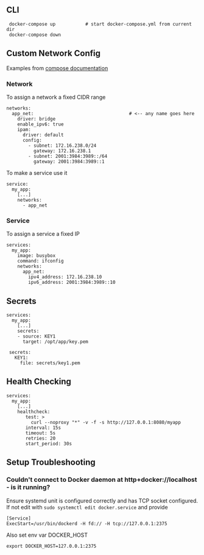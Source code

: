 ## CLI

     docker-compose up           # start docker-compose.yml from current dir
     docker-compose down

## Custom Network Config

Examples from [compose documentation](https://docs.docker.com/compose/compose-file/compose-file-v2/#ipv4_address-ipv6_address)

### Network

To assign a network a fixed CIDR range

    networks:
      app_net:                                   # <-- any name goes here
        driver: bridge
        enable_ipv6: true
        ipam:
          driver: default
          config:
            - subnet: 172.16.238.0/24
              gateway: 172.16.238.1
            - subnet: 2001:3984:3989::/64        
              gateway: 2001:3984:3989::1
              
To make a service use it

    service:
      my_app:
        [...]
        networks:
          - app_net

### Service

To assign a service a fixed IP

    services:
      my_app:
        image: busybox
        command: ifconfig
        networks:
          app_net:
            ipv4_address: 172.16.238.10
            ipv6_address: 2001:3984:3989::10

## Secrets

    services:
      my_app:
        [...]
        secrets:
        - source: KEY1
          target: /opt/app/key.pem
          
     secrets:
       KEY1:
         file: secrets/key1.pem
         
## Health Checking

    services:
      my_app:
        [...]
        healthcheck:
           test: >
             curl --noproxy "*" -v -f -s http://127.0.0.1:8080/myapp
           interval: 15s
           timeout: 5s
           retries: 20
           start_period: 30s

## Setup Troubleshooting

### Couldn't connect to Docker daemon at http+docker://localhost - is it running?

Ensure systemd unit is configured correctly and has TCP socket configured. 
If not edit with `sudo systemctl edit docker.service` and provide

    [Service]
    ExecStart=/usr/bin/dockerd -H fd:// -H tcp://127.0.0.1:2375

Also set env var DOCKER_HOST

    export DOCKER_HOST=127.0.0.1:2375
